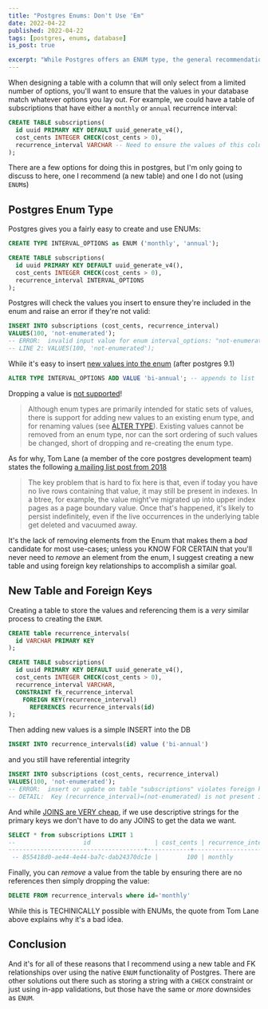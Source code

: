 ```yaml
---
title: "Postgres Enums: Don't Use 'Em"
date: 2022-04-22
published: 2022-04-22
tags: [postgres, enums, database]
is_post: true

excerpt: "While Postgres offers an ENUM type, the general recommendation is NOT to use it, here I discuss why and give an alterative solution that I prefer: creating a new table and referencing foreign keys"
---
```


When designing a table with a column that will only select from a limited number of options, you'll want to ensure that the values in your database match whatever options you lay out. For example, we could have a table of subscriptions that have either a `monthly` or `annual` recurrence interval:

```sql
CREATE TABLE subscriptions(
  id uuid PRIMARY KEY DEFAULT uuid_generate_v4(),
  cost_cents INTEGER CHECK(cost_cents > 0),
  recurrence_interval VARCHAR -- Need to ensure the values of this column are consistent
);
```

There are a few options for doing this in postgres, but I'm only going to discuss to here, one I recommend (a new table) and one I do not (using `ENUM`s)

## Postgres Enum Type
Postgres gives you a fairly easy to create and use ENUMs:

```sql
CREATE TYPE INTERVAL_OPTIONS as ENUM ('monthly', 'annual');

CREATE TABLE subscriptions(
  id uuid PRIMARY KEY DEFAULT uuid_generate_v4(),
  cost_cents INTEGER CHECK(cost_cents > 0),
  recurrence_interval INTERVAL_OPTIONS
);
```

Postgres will check the values you insert to ensure they're included in the enum and raise an error if they're not valid:

```sql
INSERT INTO subscriptions (cost_cents, recurrence_interval)
VALUES(100, 'not-enumerated');
-- ERROR:  invalid input value for enum interval_options: "not-enumerated"
-- LINE 2: VALUES(100, 'not-enumerated');
```

While it's easy to insert [new values into the enum](https://www.postgresql.org/docs/current/sql-altertype.html) (after postgres 9.1)

```sql
ALTER TYPE INTERVAL_OPTIONS ADD VALUE 'bi-annual'; -- appends to list
```
Dropping a value is [not supported](https://www.postgresql.org/docs/current/datatype-enum.html)!

> Although enum types are primarily intended for static sets of values, there is support for adding new values to an existing enum type, and for renaming values (see [ALTER TYPE](https://www.postgresql.org/docs/current/sql-altertype.html)). Existing values cannot be removed from an enum type, nor can the sort ordering of such values be changed, short of dropping and re-creating the enum type.

As for why, Tom Lane (a member of the core postgres development team) states the following [a mailing list post from 2018](https://www.postgresql.org/message-id/835.1527628154%40sss.pgh.pa.us)


> The key problem that is hard to fix here is that, even if today you have
no live rows containing that value, it may still be present in indexes.
In a btree, for example, the value might've migrated up into upper index
pages as a page boundary value.  Once that's happened, it's likely to
persist indefinitely, even if the live occurrences in the underlying table
get deleted and vacuumed away.

It's the lack of removing elements from the Enum that makes them a _bad_ candidate for most use-cases; unless you KNOW FOR CERTAIN that you'll never need to _remove_ an element from the enum, I suggest creating a new table and using foreign key relationships to accomplish a similar goal.

## New Table and Foreign Keys
Creating a table to store the values and referencing them is a _very_ similar process to creating the `ENUM`.

```sql
CREATE table recurrence_intervals(
  id VARCHAR PRIMARY KEY
);

CREATE TABLE subscriptions(
  id uuid PRIMARY KEY DEFAULT uuid_generate_v4(),
  cost_cents INTEGER CHECK(cost_cents > 0),
  recurrence_interval VARCHAR,
  CONSTRAINT fk_recurrence_interval
    FOREIGN KEY(recurrence_interval) 
      REFERENCES recurrence_intervals(id)
);
```
Then adding new values is a simple INSERT into the DB

```sql
INSERT INTO recurrence_intervals(id) value ('bi-annual')
```

and you still have referential integrity

```sql
INSERT INTO subscriptions (cost_cents, recurrence_interval)
VALUES(100, 'not-enumerated');
-- ERROR:  insert or update on table "subscriptions" violates foreign key constraint "fk_recurrence_interval"
-- DETAIL:  Key (recurrence_interval)=(not-enumerated) is not present in table "recurrence_intervals".
```

And while [JOINS are VERY cheap](https://www.brianlikespostgres.com/cost-of-a-join.html), if we use descriptive strings for the primary keys we don't have to do any JOINS to get the data we want.

```sql
SELECT * from subscriptions LIMIT 1
--                   id                  | cost_cents | recurrence_interval 
--------------------------------------+------------+---------------------
 -- 855418d0-ae44-4e44-ba7c-dab24370dc1e |        100 | monthly
```

Finally, you can _remove_ a value from the table by ensuring there are no references then simply dropping the value:

```sql
DELETE FROM recurrence_intervals where id='monthly'
```
While this is TECHINICALLY possible with ENUMs, the quote from Tom Lane above explains why it's a bad idea.

## Conclusion
And it's for all of these reasons that I recommend using a new table and FK relationships over using the native `ENUM` functionality of Postgres. There are other solutions out there such as storing a string with a `CHECK` constraint or just using in-app validations, but those have the same or _more_ downsides as `ENUM`.